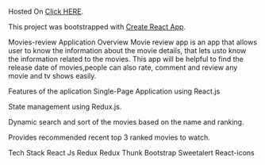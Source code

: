 Hosted On [Click HERE](https://soft-bienenstitch-14271d.netlify.app/).

This project was bootstrapped with [Create React App](https://github.com/facebook/create-react-app).

Movies-review Application
Overview
Movie review app is an app that allows user to know the information about the movie details, that lets usto know the information related to the movies. This app will be helpful to find the release date of movies,people can also rate, comment and review any movie and tv shows easily.

Features of the aplication
Single-Page Application using React.js

State management using Redux.js.

Dynamic search and sort of the movies based on the name and ranking.

Provides recommended recent top 3 ranked movies to watch.

Tech Stack
React Js
Redux
Redux Thunk
Bootstrap
Sweetalert
React-icons